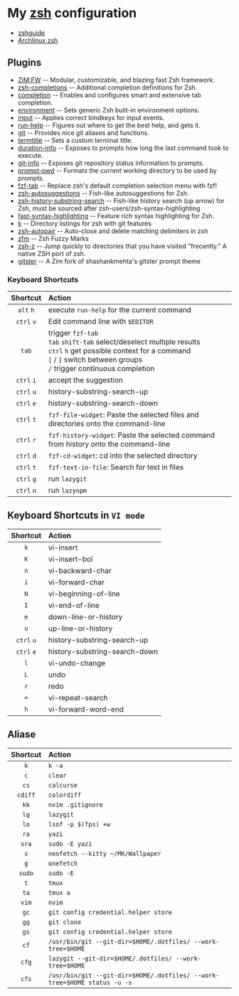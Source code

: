 # My [zsh](https://zsh.sourceforge.io/) configuration

- [zshguide](https://zsh.sourceforge.io/Guide/zshguide.html)
- [Archlinux zsh](https://wiki.archlinux.org/index.php/Zsh)

## Plugins

- [ZIM:FW](https://www.github.com/zimfw/zimfw) -- Modular, customizable, and blazing fast Zsh framework.
- [zsh-completions](https://github.com/zsh-users/zsh-completions) -- Additional completion definitions for Zsh.
- [completion](https://www.github.com/zimfw/completion) -- Enables and configures smart and extensive tab completion.
- [environment](https://www.github.com/zimfw/environment) -- Sets generic Zsh built-in environment options.
- [input](https://www.github.com/zimfw/input) -- Applies correct bindkeys for input events.
- [run-help](https://www.github.com/zimfw/run-help) -- Figures out where to get the best help, and gets it.
- [git](https://www.github.com/zimfw/git) -- Provides nice git aliases and functions.
- [termtitle](https://www.github.com/zimfw/termtitle) -- Sets a custom terminal title.
- [duration-info](https://www.github.com/zimfw/duration-info) -- Exposes to prompts how long the last command took to execute.
- [git-info](https://www.github.com/zimfw/git-info) -- Exposes git repository status information to prompts.
- [prompt-pwd](https://www.github.com/zimfw/prompt-pwd) -- Formats the current working directory to be used by prompts.
- [fzf-tab](https://www.github.com/Aloxaf/fzf-tab) -- Replace zsh's default completion selection menu with fzf!
- [zsh-autosuggestions](https://www.github.com/zsh-users/zsh-autosuggestions) -- Fish-like autosuggestions for Zsh.
- [zsh-history-substring-search](https://www.github.com/zsh-users/zsh-history-substring-search) -- Fish-like history search (up arrow) for Zsh, must be sourced after zsh-users/zsh-syntax-highlighting
- [fast-syntax-highlighting](https://www.github.com/zdharma/fast-syntax-highlighting) -- Feature rich syntax highlighting for Zsh.
- [k](https://www.github.com/supercrabtree/k) -- Directory listings for zsh with git features
- [zsh-autopair](https://www.github.com/hlissner/zsh-autopair) -- Auto-close and delete matching delimiters in zsh
- [zfm](https://www.github.com/pabloariasal/zfm) -- Zsh Fuzzy Marks
- [zsh-z](https://www.github.com/agkozak/zsh-z) -- Jump quickly to directories that you have visited "frecently." A native ZSH port of zsh.
- [gitster](https://www.github.com/zimfw/gitster) -- A Zim fork of shashankmehta's gitster prompt theme

### Keyboard Shortcuts

|  Shortcut  | Action                                                                                                                                                                                              |
| :--------: | :-------------------------------------------------------------------------------------------------------------------------------------------------------------------------------------------------- |
| `alt` `h`  | execute `run-help` for the current command                                                                                                                                                          |
| `ctrl` `v` | Edit command line with `$EDITOR`                                                                                                                                                                    |
|   `tab`    | trigger `fzf-tab` <br> `tab` `shift-tab` select/deselect multiple results<br> `ctrl` `h` get possible context for a command<br>`[` / `]` switch between groups<br>`/` trigger continuous completion |
| `ctrl` `i` | accept the suggestion                                                                                                                                                                               |
| `ctrl` `u` | history-substring-search-up                                                                                                                                                                         |
| `ctrl` `e` | history-substring-search-down                                                                                                                                                                       |
| `ctrl` `t` | `fzf-file-widget`: Paste the selected files and directories onto the command-line                                                                                                                   |
| `ctrl` `r` | `fzf-history-widget`: Paste the selected command from history onto the command-line                                                                                                                 |
| `ctrl` `d` | `fzf-cd-widget`: cd into the selected directory                                                                                                                                                     |
| `ctrl` `t` | `fzf-text-in-file`: Search for text in files                                                                                                                                                        |
| `ctrl` `g` | run `lazygit`                                                                                                                                                                                       |
| `ctrl` `n` | run `lazynpm`                                                                                                                                                                                       |

## Keyboard Shortcuts in `VI mode`

|  Shortcut  | Action                        |
| :--------: | :---------------------------- |
|    `k`     | vi-insert                     |
|    `K`     | vi-insert-bol                 |
|    `n`     | vi-backward-char              |
|    `i`     | vi-forward-char               |
|    `N`     | vi-beginning-of-line          |
|    `I`     | vi-end-of-line                |
|    `e`     | down-line-or-history          |
|    `u`     | up-line-or-history            |
| `ctrl` `u` | history-substring-search-up   |
| `ctrl` `e` | history-substring-search-down |
|    `l`     | vi-undo-change                |
|    `L`     | undo                          |
|    `r`     | redo                          |
|    `=`     | vi-repeat-search              |
|    `h`     | vi-forward-word-end           |

## Aliase

| Shortcut | Action                                                                   |
| :------: | :----------------------------------------------------------------------- |
|   `k`    | `k -a`                                                                   |
|   `c`    | `clear`                                                                  |
|   `cs`   | `calcurse`                                                               |
| `cdiff`  | `colordiff`                                                              |
|   `kk`   | `nvim .gitignore`                                                        |
|   `lg`   | `lazygit`                                                                |
|   `lo`   | `lsof -p $(fps) +w`                                                      |
|   `ra`   | `yazi`                                                                   |
|  `sra`   | `sudo -E yazi`                                                           |
|   `s`    | `neofetch --kitty ~/MK/Wallpaper`                                        |
|   `g`    | `onefetch`                                                               |
|  `sudo`  | `sudo -E`                                                                |
|   `t`    | `tmux`                                                                   |
|   `ta`   | `tmux a`                                                                 |
|  `vim`   | `nvim`                                                                   |
|   `gc`   | `git config credential.helper store`                                     |
|   `gg`   | `git clone`                                                              |
|   `gs`   | `git config credential.helper store`                                     |
|   `cf`   | `/usr/bin/git --git-dir=$HOME/.dotfiles/ --work-tree=$HOME`              |
|  `cfg`   | `lazygit --git-dir=$HOME/.dotfiles/ --work-tree=$HOME`                   |
|  `cfs`   | `/usr/bin/git --git-dir=$HOME/.dotfiles/ --work-tree=$HOME status -u -s` |
